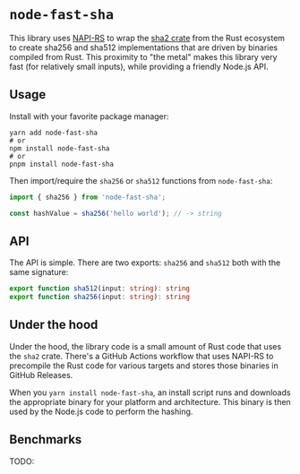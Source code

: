 # `node-fast-sha`

This library uses [NAPI-RS](https://napi.rs/) to wrap the [sha2 crate](https://docs.rs/sha2/latest/sha2/) from the Rust ecosystem to create sha256 and sha512 implementations that are driven by binaries compiled from Rust. This proximity to "the metal" makes this library very fast (for relatively small inputs), while providing a friendly Node.js API.

## Usage

Install with your favorite package manager:

```shell
yarn add node-fast-sha
# or
npm install node-fast-sha
# or
pnpm install node-fast-sha
```

Then import/require the `sha256` or `sha512` functions from `node-fast-sha`:

```ts
import { sha256 } from 'node-fast-sha';

const hashValue = sha256('hello world'); // -> string
```

## API

The API is simple. There are two exports: `sha256` and `sha512` both with the same signature:

```ts
export function sha512(input: string): string
export function sha256(input: string): string
```

## Under the hood

Under the hood, the library code is a small amount of Rust code that uses the `sha2` crate. There's a GitHub Actions workflow that uses NAPI-RS to precompile the Rust code for various targets and stores those binaries in GitHub Releases.

When you `yarn install node-fast-sha`, an install script runs and downloads the appropriate binary for your platform and architecture. This binary is then used by the Node.js code to perform the hashing.

## Benchmarks

TODO:
